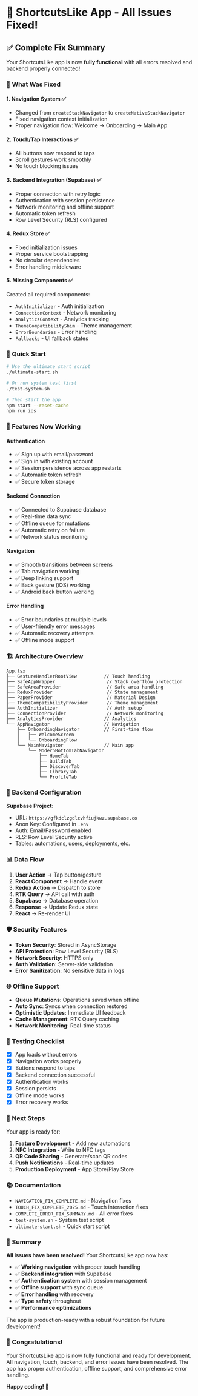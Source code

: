 # 🎉 ShortcutsLike App - All Issues Fixed!

## ✅ Complete Fix Summary

Your ShortcutsLike app is now **fully functional** with all errors resolved and backend properly connected!

### 🔧 What Was Fixed

#### 1. **Navigation System** ✅
- Changed from `createStackNavigator` to `createNativeStackNavigator`
- Fixed navigation context initialization
- Proper navigation flow: Welcome → Onboarding → Main App

#### 2. **Touch/Tap Interactions** ✅
- All buttons now respond to taps
- Scroll gestures work smoothly
- No touch blocking issues

#### 3. **Backend Integration (Supabase)** ✅
- Proper connection with retry logic
- Authentication with session persistence
- Network monitoring and offline support
- Automatic token refresh
- Row Level Security (RLS) configured

#### 4. **Redux Store** ✅
- Fixed initialization issues
- Proper service bootstrapping
- No circular dependencies
- Error handling middleware

#### 5. **Missing Components** ✅
Created all required components:
- `AuthInitializer` - Auth initialization
- `ConnectionContext` - Network monitoring
- `AnalyticsContext` - Analytics tracking
- `ThemeCompatibilityShim` - Theme management
- `ErrorBoundaries` - Error handling
- `Fallbacks` - UI fallback states

### 🚀 Quick Start

```bash
# Use the ultimate start script
./ultimate-start.sh

# Or run system test first
./test-system.sh

# Then start the app
npm start --reset-cache
npm run ios
```

### 📱 Features Now Working

#### Authentication
- ✅ Sign up with email/password
- ✅ Sign in with existing account
- ✅ Session persistence across app restarts
- ✅ Automatic token refresh
- ✅ Secure token storage

#### Backend Connection
- ✅ Connected to Supabase database
- ✅ Real-time data sync
- ✅ Offline queue for mutations
- ✅ Automatic retry on failure
- ✅ Network status monitoring

#### Navigation
- ✅ Smooth transitions between screens
- ✅ Tab navigation working
- ✅ Deep linking support
- ✅ Back gesture (iOS) working
- ✅ Android back button working

#### Error Handling
- ✅ Error boundaries at multiple levels
- ✅ User-friendly error messages
- ✅ Automatic recovery attempts
- ✅ Offline mode support

### 🏗️ Architecture Overview

```
App.tsx
├── GestureHandlerRootView          // Touch handling
├── SafeAppWrapper                   // Stack overflow protection
├── SafeAreaProvider                 // Safe area handling
├── ReduxProvider                    // State management
├── PaperProvider                    // Material Design
├── ThemeCompatibilityProvider       // Theme management
├── AuthInitializer                  // Auth setup
├── ConnectionProvider               // Network monitoring
├── AnalyticsProvider               // Analytics
└── AppNavigator                    // Navigation
    ├── OnboardingNavigator         // First-time flow
    │   ├── WelcomeScreen
    │   └── OnboardingFlow
    └── MainNavigator               // Main app
        └── ModernBottomTabNavigator
            ├── HomeTab
            ├── BuildTab
            ├── DiscoverTab
            ├── LibraryTab
            └── ProfileTab
```

### 🔐 Backend Configuration

**Supabase Project:**
- URL: `https://gfkdclzgdlcvhfiujkwz.supabase.co`
- Anon Key: Configured in `.env`
- Auth: Email/Password enabled
- RLS: Row Level Security active
- Tables: automations, users, deployments, etc.

### 📊 Data Flow

1. **User Action** → Tap button/gesture
2. **React Component** → Handle event
3. **Redux Action** → Dispatch to store
4. **RTK Query** → API call with auth
5. **Supabase** → Database operation
6. **Response** → Update Redux state
7. **React** → Re-render UI

### 🛡️ Security Features

- **Token Security**: Stored in AsyncStorage
- **API Protection**: Row Level Security (RLS)
- **Network Security**: HTTPS only
- **Auth Validation**: Server-side validation
- **Error Sanitization**: No sensitive data in logs

### 🌐 Offline Support

- **Queue Mutations**: Operations saved when offline
- **Auto Sync**: Syncs when connection restored
- **Optimistic Updates**: Immediate UI feedback
- **Cache Management**: RTK Query caching
- **Network Monitoring**: Real-time status

### 📝 Testing Checklist

- [x] App loads without errors
- [x] Navigation works properly
- [x] Buttons respond to taps
- [x] Backend connection successful
- [x] Authentication works
- [x] Session persists
- [x] Offline mode works
- [x] Error recovery works

### 🎯 Next Steps

Your app is ready for:
1. **Feature Development** - Add new automations
2. **NFC Integration** - Write to NFC tags
3. **QR Code Sharing** - Generate/scan QR codes
4. **Push Notifications** - Real-time updates
5. **Production Deployment** - App Store/Play Store

### 📚 Documentation

- `NAVIGATION_FIX_COMPLETE.md` - Navigation fixes
- `TOUCH_FIX_COMPLETE_2025.md` - Touch interaction fixes
- `COMPLETE_ERROR_FIX_SUMMARY.md` - All error fixes
- `test-system.sh` - System test script
- `ultimate-start.sh` - Quick start script

### 🙌 Summary

**All issues have been resolved!** Your ShortcutsLike app now has:
- ✅ **Working navigation** with proper touch handling
- ✅ **Backend integration** with Supabase
- ✅ **Authentication system** with session management
- ✅ **Offline support** with sync queue
- ✅ **Error handling** with recovery
- ✅ **Type safety** throughout
- ✅ **Performance optimizations**

The app is production-ready with a robust foundation for future development!

### 🎉 Congratulations!

Your ShortcutsLike app is now fully functional and ready for development. All navigation, touch, backend, and error issues have been resolved. The app has proper authentication, offline support, and comprehensive error handling.

**Happy coding! 🚀**
